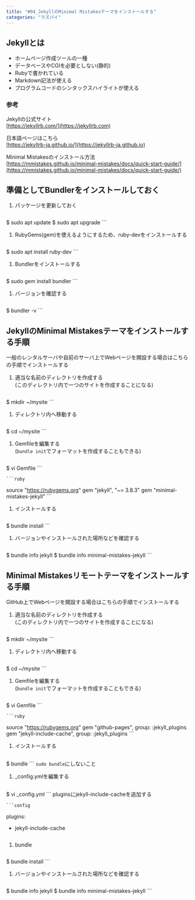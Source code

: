 ```yaml
---
title: "#04_JekyllのMinimal Mistakesテーマをインストールする"
categories: "ラズパイ"
---
```


## Jekyllとは
* ホームページ作成ツールの一種
* データベースやCGIを必要としない(静的)
* Rubyで書かれている
* Markdown記法が使える
* プログラムコードのシンタックスハイライトが使える

### 参考
Jekyllの公式サイト  
[https://jekyllrb.com/](https://jekyllrb.com)

日本語ページはこちら  
[https://jekyllrb-ja.github.io/](https://jekyllrb-ja.github.io)

Minimal Mistakesのインストール方法  
[https://mmistakes.github.io/minimal-mistakes/docs/quick-start-guide/](https://mmistakes.github.io/minimal-mistakes/docs/quick-start-guide/)

## 準備としてBundlerをインストールしておく
1. パッケージを更新しておく

    ```shell
$ sudo apt update
$ sudo apt upgrade
    ```
1. RubyGems(gem)を使えるようにするため、ruby-devをインストールする

    ```shell
$ sudo apt install ruby-dev
    ```
1. Bundlerをインストールする

    ```shell
$ sudo gem install bundler
    ```
1. バージョンを確認する

    ```shell
$ bundler -v
    ```

## JekyllのMinimal Mistakesテーマをインストールする手順

一般のレンタルサーバや自前のサーバ上でWebページを開設する場合はこちらの手順でインストールする

1. 適当な名前のディレクトリを作成する  
   (このディレクトリ内で一つのサイトを作成することになる)

    ```shell
$ mkdir ~/mysite
    ```
1. ディレクトリ内へ移動する

    ```shell
$ cd ~/mysite
    ```
1. Gemfileを編集する  
   (`bundle init`でフォーマットを作成することもできる)

    ```shell
$ vi Gemfile
    ```

    ```ruby
source "https://rubygems.org"
gem "jekyll", "~> 3.8.3"
gem "minimal-mistakes-jekyll"
    ```
1. インストールする

    ```shell
$ bundle install
    ```
1. バージョンやインストールされた場所などを確認する

    ```shell
$ bundle info jekyll
$ bundle info minimal-mistakes-jekyll
    ```

## Minimal Mistakesリモートテーマをインストールする手順

GitHub上でWebページを開設する場合はこちらの手順でインストールする

1. 適当な名前のディレクトリを作成する  
   (このディレクトリ内で一つのサイトを作成することになる)

    ```shell
$ mkdir ~/mysite
    ```
1. ディレクトリ内へ移動する

    ```shell
$ cd ~/mysite
    ```
1. Gemfileを編集する  
   (`bundle init`でフォーマットを作成することもできる)

    ```shell
$ vi Gemfile
    ```

    ```ruby
source "https://rubygems.org"
gem "github-pages", group: :jekyll_plugins
gem "jekyll-include-cache", group: :jekyll_plugins
    ```
1. インストールする

    ```shell
$ bundle
    ```
   `sudo bundle`にしないこと

1. _config.ymlを編集する

    ```shell
$ vi _config.yml
    ```
   pluginsにjekyll-include-cacheを追加する

    ```config
plugins:
  - jekyll-include-cache
    ```
1. bundle

    ```shell
$ bundle install
    ```
1. バージョンやインストールされた場所などを確認する

    ```shell
$ bundle info jekyll
$ bundle info minimal-mistakes-jekyll
    ```

